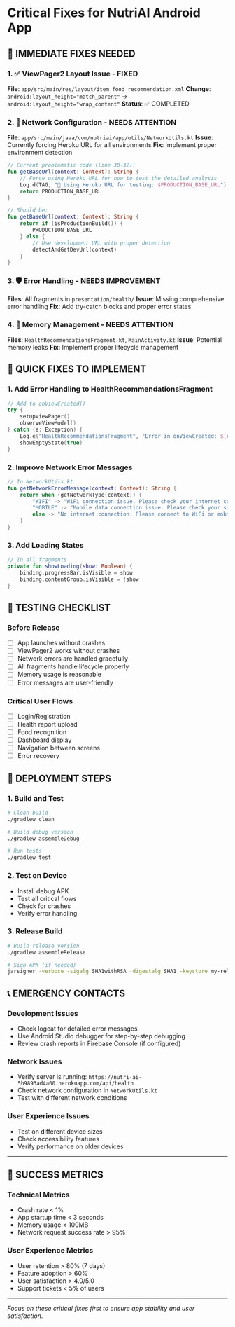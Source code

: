 # Critical Fixes for NutriAI Android App

## 🚨 IMMEDIATE FIXES NEEDED

### 1. ✅ ViewPager2 Layout Issue - FIXED
**File**: `app/src/main/res/layout/item_food_recommendation.xml`
**Change**: `android:layout_height="match_parent"` → `android:layout_height="wrap_content"`
**Status**: ✅ COMPLETED

### 2. 🔧 Network Configuration - NEEDS ATTENTION
**File**: `app/src/main/java/com/nutriai/app/utils/NetworkUtils.kt`
**Issue**: Currently forcing Heroku URL for all environments
**Fix**: Implement proper environment detection

```kotlin
// Current problematic code (line 30-32):
fun getBaseUrl(context: Context): String {
    // Force using Heroku URL for now to test the detailed analysis
    Log.d(TAG, "🚀 Using Heroku URL for testing: $PRODUCTION_BASE_URL")
    return PRODUCTION_BASE_URL
}

// Should be:
fun getBaseUrl(context: Context): String {
    return if (isProductionBuild()) {
        PRODUCTION_BASE_URL
    } else {
        // Use development URL with proper detection
        detectAndGetDevUrl(context)
    }
}
```

### 3. 🛡️ Error Handling - NEEDS IMPROVEMENT
**Files**: All fragments in `presentation/health/`
**Issue**: Missing comprehensive error handling
**Fix**: Add try-catch blocks and proper error states

### 4. 🧹 Memory Management - NEEDS ATTENTION
**Files**: `HealthRecommendationsFragment.kt`, `MainActivity.kt`
**Issue**: Potential memory leaks
**Fix**: Implement proper lifecycle management

## 🔧 QUICK FIXES TO IMPLEMENT

### 1. Add Error Handling to HealthRecommendationsFragment
```kotlin
// Add to onViewCreated()
try {
    setupViewPager()
    observeViewModel()
} catch (e: Exception) {
    Log.e("HealthRecommendationsFragment", "Error in onViewCreated: ${e.message}", e)
    showEmptyState(true)
}
```

### 2. Improve Network Error Messages
```kotlin
// In NetworkUtils.kt
fun getNetworkErrorMessage(context: Context): String {
    return when (getNetworkType(context)) {
        "WIFI" -> "WiFi connection issue. Please check your internet connection."
        "MOBILE" -> "Mobile data connection issue. Please check your signal."
        else -> "No internet connection. Please connect to WiFi or mobile data."
    }
}
```

### 3. Add Loading States
```kotlin
// In all fragments
private fun showLoading(show: Boolean) {
    binding.progressBar.isVisible = show
    binding.contentGroup.isVisible = !show
}
```

## 📱 TESTING CHECKLIST

### Before Release
- [ ] App launches without crashes
- [ ] ViewPager2 works without crashes
- [ ] Network errors are handled gracefully
- [ ] All fragments handle lifecycle properly
- [ ] Memory usage is reasonable
- [ ] Error messages are user-friendly

### Critical User Flows
- [ ] Login/Registration
- [ ] Health report upload
- [ ] Food recognition
- [ ] Dashboard display
- [ ] Navigation between screens
- [ ] Error recovery

## 🚀 DEPLOYMENT STEPS

### 1. Build and Test
```bash
# Clean build
./gradlew clean

# Build debug version
./gradlew assembleDebug

# Run tests
./gradlew test
```

### 2. Test on Device
- Install debug APK
- Test all critical flows
- Check for crashes
- Verify error handling

### 3. Release Build
```bash
# Build release version
./gradlew assembleRelease

# Sign APK (if needed)
jarsigner -verbose -sigalg SHA1withRSA -digestalg SHA1 -keystore my-release-key.keystore app-release-unsigned.apk alias_name
```

## 📞 EMERGENCY CONTACTS

### Development Issues
- Check logcat for detailed error messages
- Use Android Studio debugger for step-by-step debugging
- Review crash reports in Firebase Console (if configured)

### Network Issues
- Verify server is running: `https://nutri-ai-5b9893ad4a00.herokuapp.com/api/health`
- Check network configuration in `NetworkUtils.kt`
- Test with different network conditions

### User Experience Issues
- Test on different device sizes
- Check accessibility features
- Verify performance on older devices

---

## 🎯 SUCCESS METRICS

### Technical Metrics
- Crash rate < 1%
- App startup time < 3 seconds
- Memory usage < 100MB
- Network request success rate > 95%

### User Experience Metrics
- User retention > 80% (7 days)
- Feature adoption > 60%
- User satisfaction > 4.0/5.0
- Support tickets < 5% of users

---

*Focus on these critical fixes first to ensure app stability and user satisfaction.*
